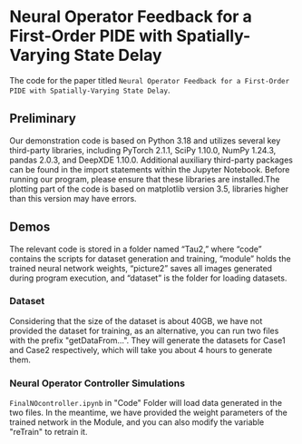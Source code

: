 # Neural Operator Feedback for a First-Order PIDE with Spatially-Varying State Delay
The code for the paper titled `Neural Operator Feedback for a First-Order PIDE with Spatially-Varying State Delay`.

## Preliminary
Our demonstration code is based on Python 3.18 and utilizes several key third-party libraries, including PyTorch 2.1.1, SciPy 1.10.0, NumPy 1.24.3, pandas 2.0.3, and DeepXDE 1.10.0. Additional auxiliary third-party packages can be found in the import statements within the Jupyter Notebook. Before running our program, please ensure that these libraries are installed.The plotting part of the code is based on matplotlib version 3.5, libraries higher than this version may have errors.

## Demos
The relevant code is stored in a folder named “Tau2,” where “code” contains the scripts for dataset generation and training, “module” holds the trained neural network weights, “picture2” saves all images generated during program execution, and “dataset” is the folder for loading datasets.

### Dataset
Considering that the size of the dataset is about 40GB, we have not provided the dataset for training, as an alternative, you can run two files with the prefix "getDataFrom...". They will generate the datasets for Case1 and Case2 respectively, which will take you about 4 hours to generate them.

### Neural Operator Controller Simulations
`FinalNOcontroller.ipynb` in "Code" Folder  will load  data generated in the two files. In the meantime, we have provided the weight parameters of the trained network in the Module, and you can also modify the variable "reTrain" to retrain it.
